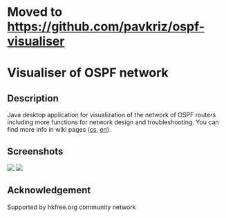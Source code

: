 # Moved to https://github.com/pavkriz/ospf-visualiser #

# Visualiser of OSPF network #

## Description ##
Java desktop application for visualization of the network of OSPF routers including more functions for network design and troubleshooting.
You can find more info in wiki pages ([cs](http://code.google.com/p/ospf-visualiser/wiki/changelog_cs), [en](http://code.google.com/p/ospf-visualiser/wiki/changelog_en)).

## Screenshots ##
<img src='http://ospf-visualiser.googlecode.com/svn/wiki/scn01.png' />

<img src='http://ospf-visualiser.googlecode.com/svn/wiki/scn02.png' />

## Acknowledgement ##

Supported by hkfree.org community network